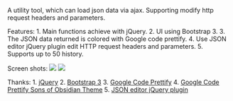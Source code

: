 A utility tool, which can load json data via ajax. Supporting modify http request headers and parameters.

Features:
    1. Main functions achieve with jQuery.
    2. UI using Bootstrap 3.
    3. The JSON data returned is colored with Google code prettify.
    4. Use JSON editor jQuery plugin edit HTTP request headers and parameters.
    5. Supports up to 50 history.

Screen shots:
![](http://www.jackytsu.cn/wp-content/uploads/2014/05/json-loader_screen_shot.png)
![](http://www.jackytsu.cn/wp-content/uploads/2014/05/json-loader_screen_shot2.png)

Thanks:
    1. [jQuery](http://jquery.com/)
    2. [Bootstrap 3](http://getbootstrap.com/)
    3. [Google Code Prettify](https://code.google.com/p/google-code-prettify/)
    4. [Google Code Prettify Sons of Obsidian Theme](http://codetunnel.com/google-code-prettify-sons-of-obsidian-theme/)
    5. [JSON editor jQuery plugin](https://github.com/DavidDurman/FlexiJsonEditor)
    